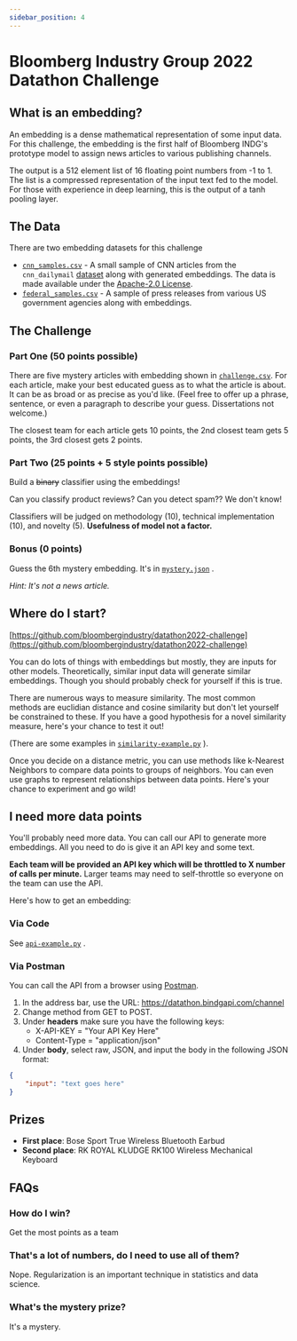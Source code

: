 ```yaml
---
sidebar_position: 4
---
```


# Bloomberg Industry Group 2022 Datathon Challenge 

## What is an embedding?
An embedding is a dense mathematical representation of some input data.  For this challenge, the embedding is the first half of Bloomberg INDG's prototype model to assign news articles to various publishing channels.  

The output is a 512 element list of 16 floating point numbers from -1 to 1.  The list is a compressed representation of the input text fed to the model.  For those with experience in deep learning, this is the output of a tanh pooling layer.  

## The Data
There are two embedding datasets for this challenge

- [`cnn_samples.csv`](./bloomberg/cnn_samples.csv) - A small sample of CNN articles from the `cnn_dailymail` [dataset](https://huggingface.co/datasets/cnn_dailymail) along with generated embeddings.  The data is made available under the [Apache-2.0 License](https://www.apache.org/licenses/LICENSE-2.0).
- [`federal_samples.csv`](./bloomberg/federal_samples.csv) - A sample of press releases from various US government agencies along with embeddings.  

## The Challenge 

### Part One (50 points possible)
There are five mystery articles with embedding shown in [`challenge.csv`](./bloomberg/challenge.csv).  For each article, make your best educated guess as to what the article is about.  It can be as broad or as precise as you'd like.  (Feel free to offer up a phrase, sentence, or even a paragraph to describe your guess.  Dissertations not welcome.)

The closest team for each article gets 10 points, the 2nd closest team gets 5 points, the 3rd closest gets 2 points.

### Part Two (25 points + 5 style points possible)
Build a ~~binary~~ classifier using the embeddings!

Can you classify product reviews?  Can you detect spam??   We don't know!  

Classifiers will be judged on methodology (10), technical implementation (10), and novelty (5). **Usefulness of model not a factor.**

### Bonus (0 points)
Guess the 6th mystery embedding.  It's in [`mystery.json`](./bloomberg/mystery.zip) .



*Hint: It's not a news article.*

## Where do I start?

[https://github.com/bloombergindustry/datathon2022-challenge](https://github.com/bloombergindustry/datathon2022-challenge)

You can do lots of things with embeddings but mostly, they are inputs for other models.  Theoretically, similar input data will generate similar embeddings.  Though you should probably check for yourself if this is true.

There are numerous ways to measure similarity.  The most common methods are euclidian distance and cosine similarity but don't let yourself be constrained to these.  If you have a good hypothesis for a novel similarity measure, here's your chance to test it out!

(There are some examples in [`similarity-example.py`](./bloomberg/similarity-example.py) ).

Once you decide on a distance metric, you can use methods like k-Nearest Neighbors to compare data points to groups of neighbors.  You can even use graphs to represent relationships between data points.  Here's your chance to experiment and go wild!

## I need more data points
You'll probably need more data.  You can call our API to generate more embeddings.  All you need to do is give it an API key and some text.

**Each team will be provided an API key which will be throttled to X number of calls per minute.**  Larger teams may need to self-throttle so everyone on the team can use the API.

Here's how to get an embedding: 

### Via Code 
See [`api-example.py`](./bloomberg/api-example.py) .

### Via Postman
You can call the API from a browser using [Postman](https://postman.com).  

1. In the address bar, use the URL: https://datathon.bindgapi.com/channel
2. Change method from GET to POST.
3. Under **headers** make sure you have the following keys:
    - X-API-KEY = "Your API Key Here"
    - Content-Type = "application/json"
4. Under **body**, select raw, JSON, and input the body in the following JSON format:

```json
{
    "input": "text goes here"
}
```

## Prizes 
- **First place**: Bose Sport True Wireless Bluetooth Earbud
- **Second place**: RK ROYAL KLUDGE RK100 Wireless Mechanical Keyboard

## FAQs
### How do I win?
Get the most points as a team 

### That's a lot of numbers, do I need to use all of them?
Nope.  Regularization is an important technique in statistics and data science.

### What's the mystery prize?
It's a mystery.
